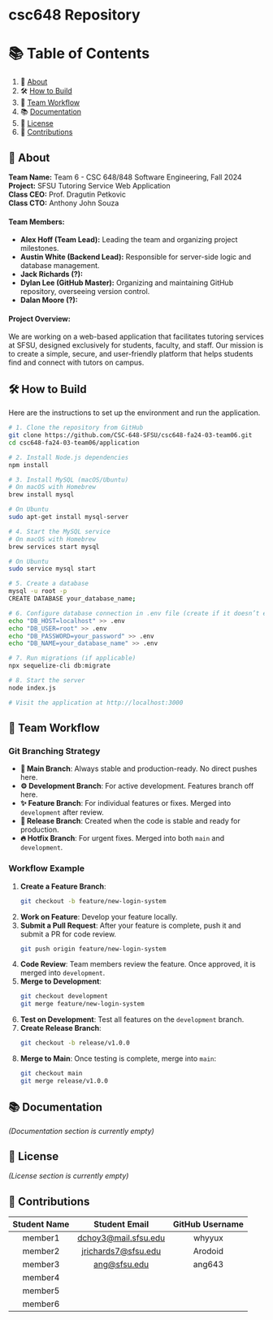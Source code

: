 # csc648 Repository

# 📚 Table of Contents
1. 📖 [About](#about)
2. 🛠️ [How to Build](#how-to-build)
3. 👥 [Team Workflow](#team-workflow)
4. 📚 [Documentation](#documentation)
5. 📜 [License](#license)
6. 🤝 [Contributions](#contributions)


## 📖 About

**Team Name:** Team 6 - CSC 648/848 Software Engineering, Fall 2024  
**Project:** SFSU Tutoring Service Web Application  
**Class CEO:** Prof. Dragutin Petkovic  
**Class CTO:** Anthony John Souza  

#### Team Members:
- **Alex Hoff (Team Lead):** Leading the team and organizing project milestones.
- **Austin White (Backend Lead):** Responsible for server-side logic and database management.
- **Jack Richards (?):** 
- **Dylan Lee (GitHub Master):** Organizing and maintaining GitHub repository, overseeing version control.
- **Dalan Moore (?):**

#### Project Overview:
We are working on a web-based application that facilitates tutoring services at SFSU, designed exclusively for students, faculty, and staff. Our mission is to create a simple, secure, and user-friendly platform that helps students find and connect with tutors on campus.


## 🛠️ How to Build

Here are the instructions to set up the environment and run the application.

```bash
# 1. Clone the repository from GitHub
git clone https://github.com/CSC-648-SFSU/csc648-fa24-03-team06.git
cd csc648-fa24-03-team06/application

# 2. Install Node.js dependencies
npm install

# 3. Install MySQL (macOS/Ubuntu)
# On macOS with Homebrew
brew install mysql

# On Ubuntu
sudo apt-get install mysql-server

# 4. Start the MySQL service
# On macOS with Homebrew
brew services start mysql

# On Ubuntu
sudo service mysql start

# 5. Create a database
mysql -u root -p
CREATE DATABASE your_database_name;

# 6. Configure database connection in .env file (create if it doesn’t exist)
echo "DB_HOST=localhost" >> .env
echo "DB_USER=root" >> .env
echo "DB_PASSWORD=your_password" >> .env
echo "DB_NAME=your_database_name" >> .env

# 7. Run migrations (if applicable)
npx sequelize-cli db:migrate

# 8. Start the server
node index.js

# Visit the application at http://localhost:3000
```


## 👥 Team Workflow

### Git Branching Strategy

- **🌳 Main Branch**: Always stable and production-ready. No direct pushes here.
- **⚙️ Development Branch**: For active development. Features branch off here.
- **✨ Feature Branch**: For individual features or fixes. Merged into `development` after review.
- **🚀 Release Branch**: Created when the code is stable and ready for production.
- **🔥 Hotfix Branch**: For urgent fixes. Merged into both `main` and `development`.

### Workflow Example

1. **Create a Feature Branch**:
    ```bash
    git checkout -b feature/new-login-system
    ```
2. **Work on Feature**:
    Develop your feature locally.
3. **Submit a Pull Request**:
    After your feature is complete, push it and submit a PR for code review.
    ```bash
    git push origin feature/new-login-system
    ```
4. **Code Review**:
    Team members review the feature. Once approved, it is merged into `development`.
5. **Merge to Development**:
    ```bash
    git checkout development
    git merge feature/new-login-system
    ```
6. **Test on Development**:
    Test all features on the `development` branch.
7. **Create Release Branch**:
    ```bash
    git checkout -b release/v1.0.0
    ```
8. **Merge to Main**:
    Once testing is complete, merge into `main`:
    ```bash
    git checkout main
    git merge release/v1.0.0
    ```


## 📚 Documentation

_(Documentation section is currently empty)_


## 📜 License

_(License section is currently empty)_


## 🤝 Contributions

| Student Name | Student Email | GitHub Username |
|    :---:     |     :---:     |     :---:       |
| member1      | dchoy3@mail.sfsu.edu              |  whyyux               |
| member2      |        jrichards7@sfsu.edu       |        Arodoid         |
| member3      | ang@sfsu.edu  |    ang643       |
| member4      |               |                 |
| member5      |               |                 |
| member6      |               |                 |

